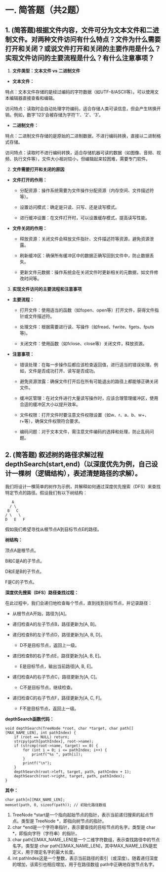 # 一. 简答题（共2题）

## 1. (简答题)根据文件内容，文件可分为文本文件和二进制文件。对两种文件访问有什么特点？文件为什么需要打开和关闭？或说文件打开和关闭的主要作用是什么？实现文件访问的主要流程是什么？有什么注意事项？

1. **文件类型：文本文件 vs 二进制文件**

- **文本文件：**

特点：文本文件存储的是经过编码的字符数据（如UTF-8/ASCII等）。可以使用文本编辑器直接查看和编辑。

访问特点：读取时会自动处理字符编码，适合存储人类可读信息，但会产生转换开销。例如，数字'123'会被存储为字符'1'、'2'、'3'。

- **二进制文件：**

特点：二进制文件存储的是原始的二进制数据，不进行编码转换，直接以二进制格式存储。

访问特点：读取时不进行编码转换，适合存储机器可读的数据（如图像、音频、视频、执行文件等），文件大小相对较小，但编辑起来较困难，需要专门软件。

2. **文件需要打开和关闭的原因**

- **文件打开的作用：**

  - 分配资源：操作系统需要为文件操作分配资源（内存空间、文件描述符等）。

  - 设置访问模式：确定是只读、只写、还是读写模式。

  - 进行缓冲设置：在文件打开时，可以设置缓存模式，提高读写性能。

- **文件关闭的作用：**

  - 释放资源：关闭文件会释放文件指针、文件描述符等资源，避免资源泄露。

  - 刷新缓冲区：确保所有缓冲区中的数据正确写回到文件中，防止数据丢失。

  - 更新文件元数据：操作系统会在关闭文件时更新相关的元数据，如文件修改时间等。

3. **实现文件访问的主要流程和注意事项**

- **主要流程：**

  - 打开文件：使用适当的函数（如fopen、open等）打开文件，获得文件指针或文件描述符。

  - 处理文件：根据需要进行读、写操作（如fread、fwrite、fgets、fputs等)。

  - 关闭文件：使用函数（如fclose、close等）关闭文件，释放资源。

- **注意事项：**

  - 错误处理：在每一步操作后都应该检查返回值，进行适当的错误处理。例如，文件是否成功打开、读写是否成功。

  - 避免资源泄露：确保文件打开后在所有可能退出的路径上都能够正确关闭文件。

  - 缓冲区管理：在对文件进行大量读写操作时，应该合理管理缓冲区，使用合适的缓冲区大小以提升效率。

  - 文件权限：打开文件时要注意文件权限设置（如w、r、a、b、w+、r+等），确保文件权限符合要求。

  - 编码问题：对于文本文件，需注意文件编码的选择和处理，防止乱码问题。

## 2. (简答题) 叙述树的路径求解过程depthSearch(start,end)（以深度优先为例，自己设计一棵树（逻辑结构），表述清楚路径的求解）。



我们将设计一棵简单的树作为示例，并解释如何通过深度优先搜索（DFS）来查找特定节点的路径。假设我们有以下树结构：

```
   A
  / \
 B   C
/ \   \
D   E   F
```

假如我们希望寻找从根节点A到目标节点E的路径。

**树结构：**

顶点A是根节点。

B和C是A的子节点。

D和E是B的子节点。

F是C的子节点。

**深度优先搜索（DFS）路径查找过程：**



在此过程中，我们会递归地检查每个节点，直到找到目标节点，并记录路径：



- 从根节点A开始，路径为[A]。

- 递归检查A的左子节点B，路径更新为[A, B]。

- 递归检查B的左子节点D，路径更新为[A, B, D]。

    - D不是目标节点，返回上一级。

- 递归检查B的右子节点E，路径更新为[A, B, E]。

   - E是目标节点，输出当前路径[A, B, E]。

- 递归检查A的右子节点C，路径更新为[A, C]。

   - C不是目标节点，继续检查。

- 递归检查C的右子节点F，路径更新为[A, C, F]。

   - F不是目标节点，返回上一级。



**depthSearch函数代码：**

```C/C++
void depthSearch(TreeNode *root, char *target, char path[][MAX_NAME_LEN], int pathIndex) {
    if (root == NULL) return;
    strcpy(path[pathIndex], root->name);
    if (strcmp(root->name, target) == 0) {
        for (int i = 0; i <= pathIndex; i++) {
            printf("%s ", path[i]);
        }
        printf("\n");
    }
    depthSearch(root->left, target, path, pathIndex + 1);
    depthSearch(root->right, target, path, pathIndex);
}
```

  **其中：**

```C/C++
char path[n][MAX_NAME_LEN];
memset(path, 0, sizeof(path)); // 初始化路径数组
```

1. TreeNode *start是一个指向起始节点的指针，表示当前递归搜索的起点节点。类型是 TreeNode *，即指向树节点的指针。
2. char *end是一个字符串指针，表示要查找的目标节点的名字。类型是 char *，即指向字符（字符串）的指针。
3. char path[][MAX_NAME_LEN]是一个二维字符数组，表示查找路径中的节点名字。类型是 char path[][MAX_NAME_LEN]，其中MAX_NAME_LEN是宏定义，用于限定名字的最大长度。
4. int pathIndex这是一个整数，表示当前路径的索引（或深度）。随着递归深度的增加，该索引也相应增加，用于在路径数组 path中正确地存放节点名字。
